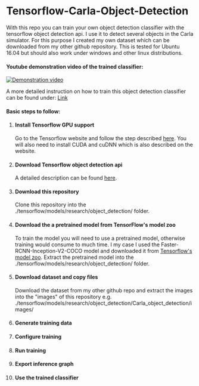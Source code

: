 # Tensorflow-Carla-Object-Detection

With this repo you can train your own object detection classifier with the tensorflow object detection api. I use it to detect several objects in the Carla simulator. For this purpose I created my own dataset which can be downloaded from my other github repository. This is tested for Ubuntu 16.04 but should also work under windows and other linux distributions. 


#### Youtube demonstration video of the trained classifier:

[![Demonstration video](https://img.youtube.com/vi/08zke4oY7JE/0.jpg)](https://youtu.be/08zke4oY7JE)


A more detailed instruction on how to train this object detection classifier can be found under: [Link](https://github.com/EdjeElectronics/TensorFlow-Object-Detection-API-Tutorial-Train-Multiple-Objects-Windows-10)

#### Basic steps to follow:

1. #### Install Tensorflow GPU support

   Go to the Tensorflow website and follow the step described [here](https://www.tensorflow.org/install). You will also need to install CUDA and cuDNN which is also described on the website.

2. #### Download Tensorflow object detection api 

   A detailed description can be found [here](https://github.com/tensorflow/models/blob/master/research/object_detection/g3doc/installation.md).

3. #### Download this repository 

   Clone this repository into the ./tensorflow/models/research/object_detection/ folder.

4. #### Download the a pretrained model from TensorFlow's model zoo 

   To train the model you will need to use a pretrained model, otherwise training would consume to much time. I my case I used the Faster-RCNN-Inception-V2-COCO model and downloaded it from [Tensorflow's model zoo](https://github.com/tensorflow/models/blob/master/research/object_detection/g3doc/detection_model_zoo.md). Extract the pretrained model into the ./tensorflow/models/research/object_detection/ folder. 

5. #### Download dataset and copy files 

   Download the dataset from my other github repo and extract the images into the "images" of this repository e.g. ./tensorflow/models/research/object_detection/Carla_object_detection/images/

6. #### Generate training data 

7. #### Configure training  

8. #### Run training  

9. #### Export inference graph 

10. #### Use the trained classifier 
